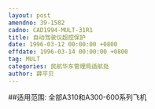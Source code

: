 ```yaml
---
layout: post
amendno: 39-1582
cadno: CAD1994-MULT-31R1
title: 自动驾驶仪超控保护
date: 1996-03-12 00:00:00 +0800
effdate: 1996-03-14 00:00:00 +0800
tag: MULT
categories: 民航华东管理局适航处
author: 薛平贝
---
```


##适用范围:
全部A310和A300-600系列飞机


